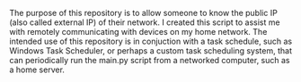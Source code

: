 The purpose of this repository is to allow someone to know the public IP (also called external IP) of their network. I created this script to assist me with remotely communicating with devices on my home network.
The intended use of this repository is in conjuction with a task schedule, such as Windows Task Scheduler, or perhaps a custom task scheduling system, that can periodically run the main.py script from a networked 
computer, such as a home server.
